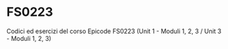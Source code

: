 # FS0223

Codici ed esercizi del corso Epicode FS0223 (Unit 1 - Moduli 1, 2, 3 / Unit 3 - Moduli 1, 2, 3)
